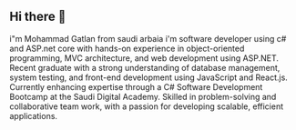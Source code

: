 ## Hi there 👋

i"m Mohammad Gatlan from saudi arbaia i'm software developer using c# and ASP.net core  with hands-on experience in object-oriented programming, MVC architecture, and web development using ASP.NET. Recent graduate with a strong understanding of database management, system testing, and front-end development using JavaScript and React.js. Currently enhancing expertise through a C# Software Development Bootcamp at the Saudi Digital Academy. Skilled in problem-solving and collaborative team work, with a passion for developing scalable, efficient applications.

